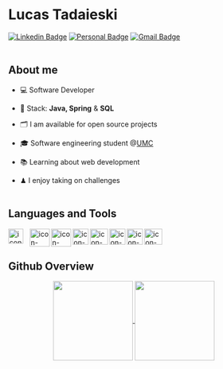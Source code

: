 # Lucas Tadaieski 
[![Linkedin Badge](https://img.shields.io/badge/-Linkedin-0A2342?style=flat-square&logo=Linkedin&logoColor=white&link=https://www.linkedin.com/in/lucastadaieski/)](https://www.linkedin.com/in/lucastadaieski/)
[![Personal Badge](https://img.shields.io/badge/-Website-0A2342?style=flat-square&logo=esri&logoColor=white&link=https://lucastadaieski.github.io/portfolio/)](https://lucastadaieski.github.io/portfolio/)
[![Gmail Badge](https://img.shields.io/badge/-dev.lucastadaieski@gmail.com-0A2342?style=flat-square&logo=Gmail&logoColor=white&link=mailto:dev.lucastadaieski@gmail.com)](mailto:dev.lucastadaieski@gmail.com)
<br><br>

## About me
- 💻 Software Developer

- 🧰 Stack: **Java, Spring** & **SQL**

- 🗂 I am available for open source projects
  
- 🎓 Software engineering student @[UMC](https://www.umc.br/)
  
- 📚 Learning about web development
  
- ♟ I enjoy taking on challenges
<br><br>


## Languages and Tools
<div class="icones__tecnologias">
  <img 
    align="left" 
    alt="icon-java"  
    width="30" 
    src="https://cdn.jsdelivr.net/gh/devicons/devicon@latest/icons/java/java-original.svg"
    style="padding-right: 10px;"
  />
  <img 
    align="left" 
    alt="icon-mySQL" 
    height="36" 
    width="40"
    src="https://cdn.jsdelivr.net/gh/devicons/devicon@latest/icons/mysql/mysql-original.svg"
  />
  <img align="left" alt="icon-postgreeSQL" height="36" width="40" src="https://cdn.jsdelivr.net/gh/devicons/devicon@latest/icons/postgresql/postgresql-plain.svg"/>
  <img align="left" alt="icon-JS" height="32" width="32" src="https://cdn.jsdelivr.net/gh/devicons/devicon@latest/icons/javascript/javascript-original.svg"/>
  <img align="left" alt="icon-html" height="32" width="36" src="https://cdn.jsdelivr.net/gh/devicons/devicon@latest/icons/html5/html5-original.svg"/>
  <img align="left" alt="icon-css" height="32" widht="36 "src="https://cdn.jsdelivr.net/gh/devicons/devicon@latest/icons/css3/css3-original.svg"/>
  <img align="left" alt="icon-spring" height="32" width="32" src="https://cdn.jsdelivr.net/gh/devicons/devicon@latest/icons/spring/spring-original.svg"/>
  <img align="left" alt="icon-git" height="32" width="36" src="https://cdn.jsdelivr.net/gh/devicons/devicon@latest/icons/git/git-original.svg"/>    
</div> <br><br>


## Github Overview
<div align="center">
  <a href="https://github.com/anuraghazra/github-readme-stats">
    <img height=160 align="center" src="https://github-readme-stats.vercel.app/api?username=lucastadaieski&rank_icon=github&hide=contribs&theme=codeSTACKr" />
  </a>
  <a href="https://github.com/anuraghazra/convoychat">
    <img height=160 align="center" src="https://github-readme-stats.vercel.app/api/top-langs?username=lucastadaieski&layout=donut&langs_count=8&card_width=320&theme=codeSTACKr" />
  </a>  
</div>
